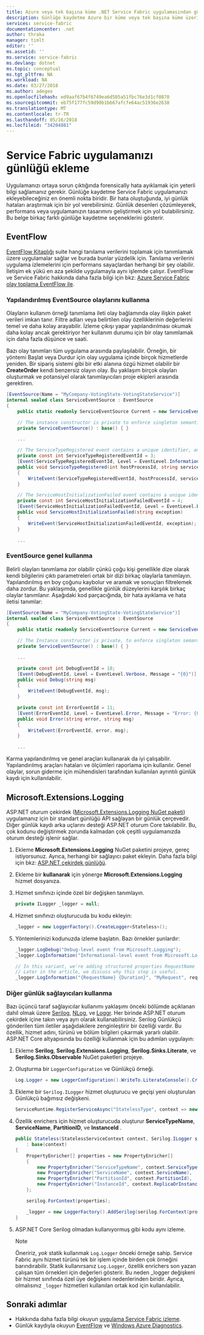 ```yaml
---
title: Azure veya tek başına küme .NET Service Fabric uygulamasından günlüğü olaylarını oluştur
description: Günlüğe kaydetme Azure bir küme veya tek başına küme üzerinde barındırılan .NET Service Fabric uygulamanızı ekleme hakkında bilgi edinin.
services: service-fabric
documentationcenter: .net
author: thraka
manager: timlt
editor: ''
ms.assetid: ''
ms.service: service-fabric
ms.devlang: dotnet
ms.topic: conceptual
ms.tgt_pltfrm: NA
ms.workload: NA
ms.date: 03/27/2018
ms.author: adegeo
ms.openlocfilehash: ed9aaf67b4f6749ea6d505a51fbc76e3d1cf0870
ms.sourcegitcommit: eb75f177fc59d90b1b667afcfe64ac51936e2638
ms.translationtype: MT
ms.contentlocale: tr-TR
ms.lasthandoff: 05/16/2018
ms.locfileid: "34204881"
---
```

# <a name="add-logging-to-your-service-fabric-application"></a>Service Fabric uygulamanızı günlüğü ekleme

Uygulamanızı ortaya sorun çıktığında forensically hata ayıklamak için yeterli bilgi sağlamanız gerekir. Günlüğe kaydetme Service Fabric uygulamanızı ekleyebileceğiniz en önemli nokta biridir. Bir hata oluştuğunda, iyi günlük hataları araştırmak için bir yol verebilirsiniz. Günlük desenleri çözümleyerek, performans veya uygulamanızın tasarımını geliştirmek için yol bulabilirsiniz. Bu belge birkaç farklı günlüğe kaydetme seçeneklerini gösterir.

## <a name="eventflow"></a>EventFlow

[EventFlow Kitaplığı](https://github.com/Azure/diagnostics-eventflow) suite hangi tanılama verilerini toplamak için tanımlamak üzere uygulamalar sağlar ve burada bunlar yüzdelik için. Tanılama verilerini uygulama izlemelerini için performans sayaçlardan herhangi bir şey olabilir. İletişim ek yükü en aza şekilde uygulamayla aynı işlemde çalışır. EventFlow ve Service Fabric hakkında daha fazla bilgi için bkz: [Azure Service Fabric olay toplama EventFlow ile](service-fabric-diagnostics-event-aggregation-eventflow.md).

### <a name="using-structured-eventsource-events"></a>Yapılandırılmış EventSource olaylarını kullanma

Olayların kullanım örneği tanımlama ileti olay bağlamında olay ilişkin paket verileri imkan tanır. Filtre adları veya belirtilen olay özelliklerinin değerlerini temel ve daha kolay arayabilir. İzleme çıkışı yapar yapılandırılması okumak daha kolay ancak gerektiriyor her kullanım durumu için bir olay tanımlamak için daha fazla düşünce ve saati. 

Bazı olay tanımları tüm uygulama arasında paylaşılabilir. Örneğin, bir yöntemi Başlat veya Durdur için olay uygulama içinde birçok hizmetlerde yeniden. Bir sipariş sistemi gibi bir etki alanına özgü hizmet olabilir bir **CreateOrder** kendi benzersiz olayın olay. Bu yaklaşım birçok olayları oluşturmak ve potansiyel olarak tanımlayıcıları proje ekipleri arasında gerektiren. 

```csharp
[EventSource(Name = "MyCompany-VotingState-VotingStateService")]
internal sealed class ServiceEventSource : EventSource
{
    public static readonly ServiceEventSource Current = new ServiceEventSource();

    // The instance constructor is private to enforce singleton semantics.
    private ServiceEventSource() : base() { }

    ...

    // The ServiceTypeRegistered event contains a unique identifier, an event attribute that defined the event, and the code implementation of the event.
    private const int ServiceTypeRegisteredEventId = 3;
    [Event(ServiceTypeRegisteredEventId, Level = EventLevel.Informational, Message = "Service host process {0} registered service type {1}", Keywords = Keywords.ServiceInitialization)]
    public void ServiceTypeRegistered(int hostProcessId, string serviceType)
    {
        WriteEvent(ServiceTypeRegisteredEventId, hostProcessId, serviceType);
    }

    // The ServiceHostInitializationFailed event contains a unique identifier, an event attribute that defined the event, and the code implementation of the event.
    private const int ServiceHostInitializationFailedEventId = 4;
    [Event(ServiceHostInitializationFailedEventId, Level = EventLevel.Error, Message = "Service host initialization failed", Keywords = Keywords.ServiceInitialization)]
    public void ServiceHostInitializationFailed(string exception)
    {
        WriteEvent(ServiceHostInitializationFailedEventId, exception);
    }

    ...

```

### <a name="using-eventsource-generically"></a>EventSource genel kullanma

Belirli olayları tanımlama zor olabilir çünkü çoğu kişi genellikle dize olarak kendi bilgilerini çıktı parametreleri ortak bir dizi birkaç olaylarla tanımlayın. Yapılandırılmış en boy çoğunu kaybolur ve aramak ve sonuçları filtrelemek daha zordur. Bu yaklaşımda, genellikle günlük düzeylerini karşılık birkaç olaylar tanımlanır. Aşağıdaki kod parçacığında, bir hata ayıklama ve hata iletisi tanımlar:

```csharp
[EventSource(Name = "MyCompany-VotingState-VotingStateService")]
internal sealed class ServiceEventSource : EventSource
{
    public static readonly ServiceEventSource Current = new ServiceEventSource();

    // The Instance constructor is private, to enforce singleton semantics.
    private ServiceEventSource() : base() { }

    ...

    private const int DebugEventId = 10;
    [Event(DebugEventId, Level = EventLevel.Verbose, Message = "{0}")]
    public void Debug(string msg)
    {
        WriteEvent(DebugEventId, msg);
    }

    private const int ErrorEventId = 11;
    [Event(ErrorEventId, Level = EventLevel.Error, Message = "Error: {0} - {1}")]
    public void Error(string error, string msg)
    {
        WriteEvent(ErrorEventId, error, msg);
    }

    ...

```

Karma yapılandırılmış ve genel araçları kullanarak da iyi çalışabilir. Yapılandırılmış araçları hataları ve ölçümleri raporlama için kullanılır. Genel olaylar, sorun giderme için mühendisleri tarafından kullanılan ayrıntılı günlük kaydı için kullanılabilir.

## <a name="microsoftextensionslogging"></a>Microsoft.Extensions.Logging

ASP.NET oturum çekirdek ([Microsoft.Extensions.Logging NuGet paketi](https://www.nuget.org/packages/Microsoft.Extensions.Logging)) uygulamanız için bir standart günlüğü API sağlayan bir günlük çerçevedir. Diğer günlük kaydı arka uçlarını desteği ASP.NET oturum Core takılabilir. Bu, çok kodunu değiştirmek zorunda kalmadan çok çeşitli uygulamanızda oturum desteği işlenir sağlar.

1. Ekleme **Microsoft.Extensions.Logging** NuGet paketini projeye, gereç istiyorsunuz. Ayrıca, herhangi bir sağlayıcı paket ekleyin. Daha fazla bilgi için bkz: [ASP.NET çekirdek günlüğü](https://docs.microsoft.com/aspnet/core/fundamentals/logging).
2. Ekleme bir **kullanarak** için yönerge **Microsoft.Extensions.Logging** hizmet dosyanıza.
3. Hizmet sınıfınızı içinde özel bir değişken tanımlayın.

   ```csharp
   private ILogger _logger = null;
   ```

4. Hizmet sınıfınızı oluşturucuda bu kodu ekleyin:

   ```csharp
   _logger = new LoggerFactory().CreateLogger<Stateless>();
   ```

5. Yöntemlerinizi kodunuzda izleme başlatın. Bazı örnekler şunlardır:

   ```csharp
   _logger.LogDebug("Debug-level event from Microsoft.Logging");
   _logger.LogInformation("Informational-level event from Microsoft.Logging");

   // In this variant, we're adding structured properties RequestName and Duration, which have values MyRequest and the duration of the request.
   // Later in the article, we discuss why this step is useful.
   _logger.LogInformation("{RequestName} {Duration}", "MyRequest", requestDuration);
   ```

### <a name="using-other-logging-providers"></a>Diğer günlük sağlayıcıları kullanma

Bazı üçüncü taraf sağlayıcılar kullanımı yaklaşımı önceki bölümde açıklanan dahil olmak üzere [Serilog](https://serilog.net/), [NLog](http://nlog-project.org/), ve [Loggr](https://github.com/imobile3/Loggr.Extensions.Logging). Her birinde ASP.NET oturum çekirdek içine takın veya ayrı olarak kullanabilirsiniz. Serilog Günlükçü gönderilen tüm iletiler aşağıdakilere zenginleştirir bir özelliği vardır. Bu özellik, hizmet adını, türünü ve bölüm bilgileri çıkarmak yararlı olabilir. ASP.NET Core altyapısında bu özelliği kullanmak için bu adımları uygulayın:

1. Ekleme **Serilog**, **Serilog.Extensions.Logging**, **Serilog.Sinks.Literate**, ve **Serilog.Sinks.Observable** NuGet paketleri projeye. 
2. Oluşturma bir `LoggerConfiguration` ve Günlükçü örneği.

   ```csharp
   Log.Logger = new LoggerConfiguration().WriteTo.LiterateConsole().CreateLogger();
   ```

3. Ekleme bir `Serilog.ILogger` hizmet oluşturucu ve geçişi yeni oluşturulan Günlükçü bağımsız değişkeni.

   ```csharp
   ServiceRuntime.RegisterServiceAsync("StatelessType", context => new Stateless(context, Log.Logger)).GetAwaiter().GetResult();
   ```

4. Özellik enrichers için hizmet oluşturucuda oluşturur **ServiceTypeName**, **ServiceName**, **PartitionID**, ve **InstanceId** .

   ```csharp
   public Stateless(StatelessServiceContext context, Serilog.ILogger serilog)
       : base(context)
   {
       PropertyEnricher[] properties = new PropertyEnricher[]
       {
           new PropertyEnricher("ServiceTypeName", context.ServiceTypeName),
           new PropertyEnricher("ServiceName", context.ServiceName),
           new PropertyEnricher("PartitionId", context.PartitionId),
           new PropertyEnricher("InstanceId", context.ReplicaOrInstanceId),
       };

       serilog.ForContext(properties);

       _logger = new LoggerFactory().AddSerilog(serilog.ForContext(properties)).CreateLogger<Stateless>();
   }
   ```

5. ASP.NET Core Serilog olmadan kullanıyormuş gibi kodu aynı izleme.

   >[!NOTE]
   >Öneririz, *yok* statik kullanmak `Log.Logger` önceki örneğe sahip. Service Fabric aynı hizmet türünü tek bir işlem içinde birden çok örneğini barındırabilir. Statik kullanırsanız `Log.Logger`, özellik enrichers son yazan çalışan tüm örnekleri için değerleri gösterir. Bu neden _logger değişkeni bir hizmet sınıfında özel üye değişkeni nedenlerinden biridir. Ayrıca, olmalısınız `_logger` hizmetleri kullanılan ortak kod için kullanılabilir.

## <a name="next-steps"></a>Sonraki adımlar

- Hakkında daha fazla bilgi okuyun [uygulama Service Fabric izleme](service-fabric-diagnostics-event-generation-app.md).
- Günlük kaydıyla okuyun [EventFlow](service-fabric-diagnostics-event-aggregation-eventflow.md) ve [Windows Azure Diagnostics](service-fabric-diagnostics-event-aggregation-wad.md).










